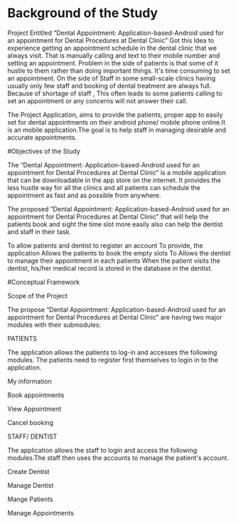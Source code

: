 # Background of the Study

  Project Entitled “Dental Appointment: Application-based-Android used for  an appointment for Dental Procedures at Dental Clinic” 
  Got this Idea to experience getting an appointment schedule in the dental clinic that we always visit. That is manually calling and text  to their mobile number and  setting an appointment. Problem in the side of patients is that some of it hustle to them rather than doing  important things. It's time consuming to set an appointment. On the side of Staff in some small-scale clinics having usually only few staff and booking of dental treatment are always full. Because of shortage of staff , This often leads to some patients calling to set an appointment or any concerns will not answer their call. 

The Project Application, aims to provide the patients, proper app to easily set for dental appointments on their android phone/ mobile phone online.It is an mobile application.The goal is to help staff in  managing desirable and accurate appointments.



#Objectives of the Study

 
  The “Dental Appointment: Application-based-Android used for  an appointment for Dental Procedures 
at Dental Clinic” is a mobile application that can be downloadable in the app store  on the internet.
It provides the less hustle way for all the clinics and all patients  can schedule the appointment as fast and as possible  from anywhere.

The proposed ”Dental Appointment: Application-based-Android used for  an appointment for Dental Procedures at Dental Clinic” that will help the patients book and sight the time slot more easily also can help the dentist and staff in their task.

To allow patients and dentist to register an account
To provide, the application Allows the patients to book the empty slots
To Allows the dentist to manage their appointment in each patients
When the patient visits the dentist, his/her medical record is stored in the database in the dentist.

#Conceptual Framework

Scope of the Project

The propose “Dental Appointment: Application-based-Android used for  an appointment for Dental Procedures at Dental Clinic” are having two major  modules with their submodules:

PATIENTS

  The application allows the patients to log-in and accesses the following modules. The patients need to register first themselves to login in to the application.

  My information

  Book appointments

  View Appointment

  Cancel booking 


STAFF/ DENTIST
	 
  The application allows the staff to login and access the following modules.The staff then uses the accounts to manage the patient's account.

   Create Dentist
	
   Manage Dentist 

   Mange Patients

   Manage Appointments
	



